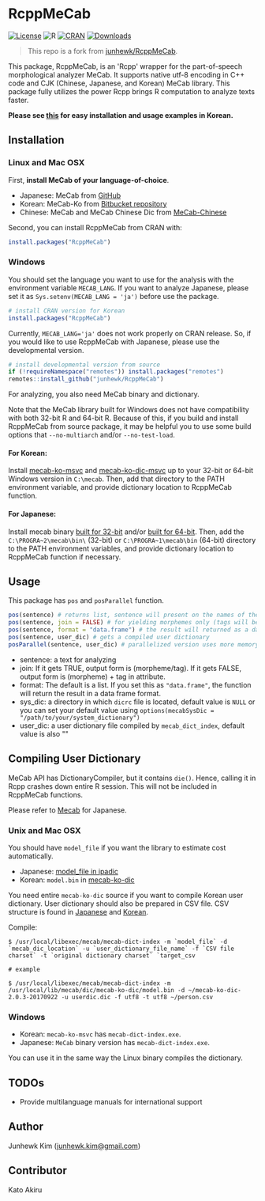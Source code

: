 # RcppMeCab

[![License](https://img.shields.io/badge/license-GPL-brightgreen.svg?style=flat)](http://www.gnu.org/licenses/gpl.html)
![R](https://img.shields.io/github/r-package/v/junhewk/RcppMeCab)
[![CRAN](http://www.r-pkg.org/badges/version/RcppMeCab)](https://cran.r-project.org/package=RcppMeCab)
[![Downloads](http://cranlogs.r-pkg.org/badges/RcppMeCab?color=brightgreen)](http://www.r-pkg.org/pkg/RcppMeCab)

> This repo is a fork from [junhewk/RcppMeCab](https://github.com/junhewk/RcppMeCab).

This package, RcppMeCab, is an 'Rcpp' wrapper for the part-of-speech morphological analyzer MeCab. It supports native utf-8 encoding in C++ code and CJK (Chinese, Japanese, and Korean) MeCab library. This package fully utilizes the power Rcpp brings R computation to analyze texts faster.

__Please see [this](README_kr.md) for easy installation and usage examples in Korean.__

## Installation

### Linux and Mac OSX

First, __install MeCab of your language-of-choice__.

+ Japanese: MeCab from [GitHub](http://taku910.github.io/mecab/)
+ Korean: MeCab-Ko from [Bitbucket repository](https://bitbucket.org/eunjeon/mecab-ko)
+ Chinese: MeCab and MeCab Chinese Dic from [MeCab-Chinese](http://www.52nlp.cn/%E7%94%A8mecab%E6%89%93%E9%80%A0%E4%B8%80%E5%A5%97%E5%AE%9E%E7%94%A8%E7%9A%84%E4%B8%AD%E6%96%87%E5%88%86%E8%AF%8D%E7%B3%BB%E7%BB%9F%E4%B8%89%EF%BC%9Amecab-chinese)

Second, you can install RcppMeCab from CRAN with:

```r
install.packages("RcppMeCab")
```

### Windows

You should set the language you want to use for the analysis with the environment variable `MECAB_LANG`. If you want to analyze Japanese, please set it as `Sys.setenv(MECAB_LANG = 'ja')` before use the package.

```r
# install CRAN version for Korean
install.packages("RcppMeCab")
```

Currently, `MECAB_LANG='ja'` does not work properly on CRAN release. So, if you would like to use RcppMeCab with Japanese, please use the developmental version.

```r
# install developmental version from source
if (!requireNamespace("remotes")) install.packages("remotes")
remotes::install_github("junhewk/RcppMeCab") 
```

For analyzing, you also need MeCab binary and dictionary.

Note that the MeCab library built for Windows does not have compatibility with both 32-bit R and 64-bit R. Because of this, if you build and install RcppMeCab from source package, it may be helpful you to use some build options that `--no-multiarch` and/or `--no-test-load`.

#### For Korean:

Install [mecab-ko-msvc](https://github.com/Pusnow/mecab-ko-msvc) and [mecab-ko-dic-msvc](https://github.com/Pusnow/mecab-ko-dic-msvc) up to your 32-bit or 64-bit Windows version in `C:\mecab`. Then, add that directory to the PATH environment variable, and provide dictionary location to RcppMeCab function.

#### For Japanese:

Install mecab binary [built for 32-bit](https://drive.google.com/uc?export=download&id=0B4y35FiV1wh7WElGUGt6ejlpVXc) and/or [built for 64-bit](https://github.com/ikegami-yukino/mecab/releases/tag/v0.996.2). Then, add the `C:\PROGRA~2\mecab\bin\` (32-bit) or `C:\PROGRA~1\mecab\bin` (64-bit) directory to the PATH environment variables, and provide dictionary location to RcppMeCab function if necessary.

## Usage

This package has `pos` and `posParallel` function.

```r
pos(sentence) # returns list, sentence will present on the names of the list
pos(sentence, join = FALSE) # for yielding morphemes only (tags will be given on the vector names)
pos(sentence, format = "data.frame") # the result will returned as a data frame format
pos(sentence, user_dic) # gets a compiled user dictionary 
posParallel(sentence, user_dic) # parallelized version uses more memory, but much faster than the loop in single threading
```

+ sentence: a text for analyzing
+ join: If it gets TRUE, output form is (morpheme/tag). If it gets FALSE, output form is (morpheme) + tag in attribute.
+ format: The default is a list. If you set this as `"data.frame"`, the function will return the result in a data frame format.
+ sys_dic: a directory in which `dicrc` file is located, default value is `NULL` or you can set your default value using `options(mecabSysDic = "/path/to/your/system_dictionary")` 
+ user_dic: a user dictionary file compiled by `mecab_dict_index`, default value is also ""

## Compiling User Dictionary

MeCab API has DictionaryCompiler, but it contains `die()`. Hence, calling it in Rcpp crashes down entire R session. This will not be included in RcppMeCab functions.

Please refer to [Mecab](http://taku910.github.io/mecab/dic.html) for Japanese.

### Unix and Mac OSX

You should have `model_file` if you want the library to estimate cost automatically. 

+ Japanese: [model_file in ipadic](https://drive.google.com/uc?export=download&id=0B4y35FiV1wh7bnc5aFZSTE9qNnM)
+ Korean: `model.bin` in [mecab-ko-dic](https://bitbucket.org/eunjeon/mecab-ko-dic)

You need entire `mecab-ko-dic` source if you want to compile Korean user dictionary. User dictionary should also be prepared in CSV file. CSV structure is found in [Japanese](http://taku910.github.io/mecab/dic.html) and [Korean](https://bitbucket.org/eunjeon/mecab-ko-dic/src/e39e16059b8748c2663ab09195a08293c7063a28/final/user-dic/README.md?fileviewer=file-view-default).

Compile:

```
$ /usr/local/libexec/mecab/mecab-dict-index -m `model_file` -d `mecab_dic_location` -u `user_dictionary_file_name` -f `CSV file charset` -t `original dictionary charset` `target_csv

# example

$ /usr/local/libexec/mecab/mecab-dict-index -m /usr/local/lib/mecab/dic/mecab-ko-dic/model.bin -d ~/mecab-ko-dic-2.0.3-20170922 -u userdic.dic -f utf8 -t utf8 ~/person.csv
```

### Windows

+ Korean: `mecab-ko-msvc` has `mecab-dict-index.exe`.
+ Japanese: `MeCab` binary version has `mecab-dict-index.exe`.

You can use it in the same way the Linux binary compiles the dictionary.

## TODOs

+ Provide multilanguage manuals for international support

## Author

Junhewk Kim (junhewk.kim@gmail.com)

## Contributor

Kato Akiru
